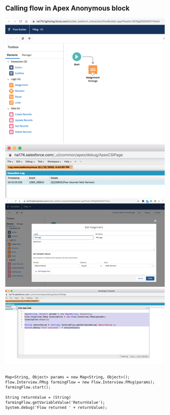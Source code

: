 ## Calling flow in Apex Anonymous block


![flow-0](img/flow-0.png)
![flow-1](img/flow-1.png)
![flow-2](img/flow-2.png)
![flow-3](img/flow-code.png)




```

Map<String, Object> params = new Map<String, Object>();
Flow.Interview.FMsg farmingFlow = new Flow.Interview.FMsg(params);
farmingFlow.start();
 
String returnValue = (String) farmingFlow.getVariableValue('ReturnValue');
System.debug('Flow returned ' + returnValue);

```


